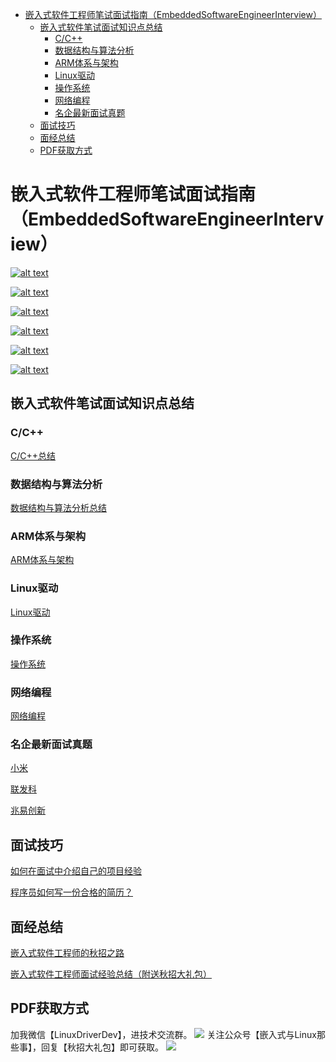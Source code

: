 - [嵌入式软件工程师笔试面试指南（EmbeddedSoftwareEngineerInterview）](#嵌入式软件工程师笔试面试指南embeddedsoftwareengineerinterview)
  - [嵌入式软件笔试面试知识点总结](#嵌入式软件笔试面试知识点总结)
    - [C/C++](#cc)
    - [数据结构与算法分析](#数据结构与算法分析)
    - [ARM体系与架构](#arm体系与架构)
    - [Linux驱动](#linux驱动)
    - [操作系统](#操作系统)
    - [网络编程](#网络编程)
    - [名企最新面试真题](#名企最新面试真题)
  - [面试技巧](#面试技巧)
  - [面经总结](#面经总结)
  - [PDF获取方式](#pdf获取方式)
# 嵌入式软件工程师笔试面试指南（EmbeddedSoftwareEngineerInterview）

 [![alt text](https://img.shields.io/badge/%E5%85%AC%E4%BC%97%E5%8F%B7-%E5%B5%8C%E5%85%A5%E5%BC%8F%E4%B8%8ELinux%E9%82%A3%E4%BA%9B%E4%BA%8B-blue)](https://github.com/ZhongYi-LinuxDriverDev/EmbeddedSoftwareEngineerInterview/blob/main/%E7%A7%8B%E6%8B%9B%E9%9D%A2%E7%BB%8F%E6%80%BB%E7%BB%93/%E5%85%AC%E4%BC%97%E5%8F%B7%E4%BA%8C%E7%BB%B4%E7%A0%81.png)

[![alt text](https://img.shields.io/badge/CSDN-%E5%B5%8C%E5%85%A5%E5%BC%8F%E4%B8%8ELinux%E9%82%A3%E4%BA%9B%E4%BA%8B-lightgrey)](https://blog.csdn.net/qq_16933601?spm=1000.2115.3001.5343)

[![alt text](https://img.shields.io/badge/%E5%8D%9A%E5%AE%A2%E5%9B%AD-%E5%B5%8C%E5%85%A5%E5%BC%8F%E4%B8%8ELinux%E9%82%A3%E4%BA%9B%E4%BA%8B-red)](https://www.cnblogs.com/dongxb/)
 
[![alt text](https://img.shields.io/badge/%E7%9F%A5%E4%B9%8E-%E5%B5%8C%E5%85%A5%E5%BC%8F%E4%B8%8ELinux%E9%82%A3%E4%BA%9B%E4%BA%8B-orange)](https://www.zhihu.com/people/simple-95-72)
  
  [![alt text](https://img.shields.io/badge/%E7%9F%A5%E4%B9%8E-%E5%B5%8C%E5%85%A5%E5%BC%8F%E4%B8%8ELinux%E9%82%A3%E4%BA%9B%E4%BA%8B-orange)](https://www.zhihu.com/people/simple-95-72)

   
[![alt text](https://img.shields.io/badge/%E7%89%9B%E5%AE%A2-%E5%B5%8C%E5%85%A5%E5%BC%8F%E4%B8%8ELinux%E9%82%A3%E4%BA%9B%E4%BA%8B-brightgreen)](#pdf获取方式)






## 嵌入式软件笔试面试知识点总结
### C/C++
[C/C++总结](https://github.com/ZhongYi-LinuxDriverDev/EmbeddedSoftwareEngineerInterview/blob/main/%E7%9F%A5%E8%AF%86%E7%82%B9%E6%80%BB%E7%BB%93/CandC%2B%2B.md)
### 数据结构与算法分析
[数据结构与算法分析总结](https://github.com/ZhongYi-LinuxDriverDev/EmbeddedSoftwareEngineerInterview/blob/main/%E7%9F%A5%E8%AF%86%E7%82%B9%E6%80%BB%E7%BB%93/%E6%95%B0%E6%8D%AE%E7%BB%93%E6%9E%84%E4%B8%8E%E7%AE%97%E6%B3%95%E5%88%86%E6%9E%90.md)
### ARM体系与架构
[ARM体系与架构](https://github.com/ZhongYi-LinuxDriverDev/EmbeddedSoftwareEngineerInterview/blob/main/%E7%9F%A5%E8%AF%86%E7%82%B9%E6%80%BB%E7%BB%93/ARM%E4%BD%93%E7%B3%BB%E4%B8%8E%E6%9E%B6%E6%9E%84.md)
### Linux驱动
[Linux驱动](https://github.com/ZhongYi-LinuxDriverDev/EmbeddedSoftwareEngineerInterview/blob/main/%E7%9F%A5%E8%AF%86%E7%82%B9%E6%80%BB%E7%BB%93/Linux%E9%A9%B1%E5%8A%A8.md)
### 操作系统
[操作系统](https://github.com/ZhongYi-LinuxDriverDev/EmbeddedSoftwareEngineerInterview/blob/main/%E7%9F%A5%E8%AF%86%E7%82%B9%E6%80%BB%E7%BB%93/%E6%93%8D%E4%BD%9C%E7%B3%BB%E7%BB%9F.md)
### 网络编程
[网络编程](https://github.com/ZhongYi-LinuxDriverDev/EmbeddedSoftwareEngineerInterview/blob/main/%E7%9F%A5%E8%AF%86%E7%82%B9%E6%80%BB%E7%BB%93/%E7%BD%91%E7%BB%9C%E7%BC%96%E7%A8%8B.md)
### 名企最新面试真题
[小米](https://github.com/ZhongYi-LinuxDriverDev/EmbeddedSoftwareEngineerInterview/blob/main/%E5%90%8D%E4%BC%81%E7%AC%94%E8%AF%95%E7%9C%9F%E9%A2%98/%E5%B0%8F%E7%B1%B3%E5%B5%8C%E5%85%A5%E5%BC%8F%E8%BD%AF%E4%BB%B6%E5%B7%A5%E7%A8%8B%E5%B8%88%E7%AC%94%E8%AF%95%E9%A2%98%E7%9B%AE%E8%A7%A3%E6%9E%90.md)

[联发科](https://github.com/ZhongYi-LinuxDriverDev/EmbeddedSoftwareEngineerInterview/blob/main/%E5%90%8D%E4%BC%81%E7%AC%94%E8%AF%95%E7%9C%9F%E9%A2%98/%E5%8C%97%E4%BA%AC%E8%81%94%E5%8F%91%E7%A7%91%E5%B5%8C%E5%85%A5%E5%BC%8F%E8%BD%AF%E4%BB%B6%E5%B7%A5%E7%A8%8B%E5%B8%88%E7%AC%94%E8%AF%95%E9%A2%98%E7%9B%AE%E8%A7%A3%E6%9E%90.md)

[兆易创新](https://github.com/ZhongYi-LinuxDriverDev/EmbeddedSoftwareEngineerInterview/blob/main/%E5%90%8D%E4%BC%81%E7%AC%94%E8%AF%95%E7%9C%9F%E9%A2%98/%E5%85%86%E6%98%93%E5%88%9B%E6%96%B0%E5%B5%8C%E5%85%A5%E5%BC%8F%E8%BD%AF%E4%BB%B6%E5%B7%A5%E7%A8%8B%E5%B8%88%E7%AC%94%E8%AF%95%E9%A2%98%E7%9B%AE%E8%A7%A3%E6%9E%90.md)

## 面试技巧
[如何在面试中介绍自己的项目经验](https://github.com/ZhongYi-LinuxDriverDev/EmbeddedSoftwareEngineerInterview/blob/main/%E7%AC%94%E8%AF%95%E9%9D%A2%E8%AF%95%E6%8A%80%E5%B7%A7/%E5%A6%82%E4%BD%95%E5%9C%A8%E9%9D%A2%E8%AF%95%E4%B8%AD%E4%BB%8B%E7%BB%8D%E8%87%AA%E5%B7%B1%E7%9A%84%E9%A1%B9%E7%9B%AE%E7%BB%8F%E9%AA%8C.md)

[程序员如何写一份合格的简历？](https://github.com/ZhongYi-LinuxDriverDev/EmbeddedSoftwareEngineerInterview/blob/main/%E7%AC%94%E8%AF%95%E9%9D%A2%E8%AF%95%E6%8A%80%E5%B7%A7/%E5%A6%82%E4%BD%95%E5%86%99%E4%B8%80%E4%BB%BD%E5%90%88%E6%A0%BC%E7%9A%84%E7%AE%80%E5%8E%86.md)

## 面经总结
[嵌入式软件工程师的秋招之路](https://github.com/ZhongYi-LinuxDriverDev/EmbeddedSoftwareEngineerInterview/blob/main/%E7%A7%8B%E6%8B%9B%E9%9D%A2%E7%BB%8F%E6%80%BB%E7%BB%93/%E5%B5%8C%E5%85%A5%E5%BC%8F%E8%BD%AF%E4%BB%B6%E5%B7%A5%E7%A8%8B%E5%B8%88%E7%9A%84%E7%A7%8B%E6%8B%9B%E4%B9%8B%E8%B7%AF.md)

[嵌入式软件工程师面试经验总结（附送秋招大礼包）](https://github.com/ZhongYi-LinuxDriverDev/EmbeddedSoftwareEngineerInterview/blob/main/%E7%A7%8B%E6%8B%9B%E9%9D%A2%E7%BB%8F%E6%80%BB%E7%BB%93/%E8%81%94%E5%8F%91%E7%A7%91%E5%8D%8E%E4%B8%BA%E5%B0%8F%E7%B1%B3%E7%AD%8920%E5%AE%B6%E5%85%AC%E5%8F%B8%E9%9D%A2%E7%BB%8F%E6%80%BB%E7%BB%93.md)
## PDF获取方式
加我微信【LinuxDriverDev】，进技术交流群。
![](https://gitee.com/dongxingbo/Picture/raw/master//Wechat//%E4%B8%AA%E4%BA%BA%E4%BA%8C%E7%BB%B4%E7%A0%81-%E7%BE%8E%E5%8C%96.png)
关注公众号【嵌入式与Linux那些事】，回复【秋招大礼包】即可获取。
![](https://gitee.com/dongxingbo/Picture/raw/master/Wechat/%E5%8A%A8%E6%80%81%E5%BC%95%E5%AF%BC%E5%85%B3%E6%B3%A8%E5%85%AC%E4%BC%97%E5%8F%B7%E5%8F%B7.gif)
